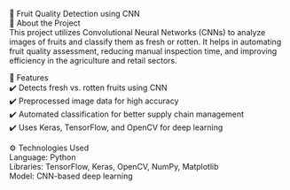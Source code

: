 🍏 Fruit Quality Detection using CNN  
📌 About the Project  
This project utilizes Convolutional Neural Networks (CNNs) to analyze images of fruits and classify them as fresh or rotten. It helps in automating fruit quality assessment, reducing manual inspection time, and improving efficiency in the agriculture and retail sectors.  

🚀 Features  
✔️ Detects fresh vs. rotten fruits using CNN  
✔️ Preprocessed image data for high accuracy  
✔️ Automated classification for better supply chain management  
✔️ Uses Keras, TensorFlow, and OpenCV for deep learning  
  
⚙️ Technologies Used  
Language: Python  
Libraries: TensorFlow, Keras, OpenCV, NumPy, Matplotlib  
Model: CNN-based deep learning  

